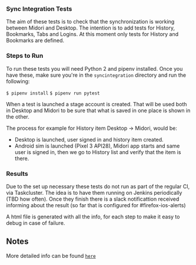 ### Sync Integration Tests
The aim of these tests is to check that the synchronization is working between Midori and Desktop. The intention is to add tests for History, Bookmarks, Tabs and Logins. 
At this moment only tests for History and Bookmarks are defined.

### Steps to Run
To run these tests you will need Python 2 and pipenv installed. Once you have these, make sure you're in the `syncintegration` directory and run the following:

`$ pipenv install`
`$ pipenv run pytest`

When a test is launched a stage account is created. That will be used both in Desktop and Midori to be sure that what is saved in one place is shown in the other.

The process for example for History item Desktop -> Midori, would be:
- Desktop is launched, user signed in and history item created.
- Android sim is launched (Pixel 3 API28), Midori app starts and same user is signed in, then we go to History list and verify that the item is there.


### Results
Due to the set up necessary these tests do not run as part of the regular CI, via Taskcluster. 
The idea is to have them running on Jenkins periodically (TBD how often).
Once they finish there is a slack notificattion received informing about the result (so far that is configured for #firefox-ios-alerts)

A html file is generated with all the info, for each step to make it easy to debug in case of failure.

## Notes
More detailed info can be found [`here`](https://docs.google.com/document/d/1dhxlbGQBA6aJi2Xz-CsJZuGJPRReoL7nfm9cYu4HcZI/edit?usp=sharing) 
